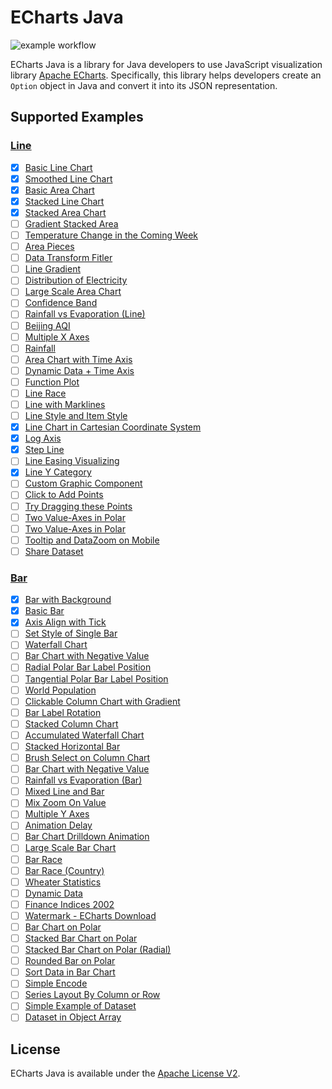 # ECharts Java

![example workflow](https://github.com/IcePear-Jzx/ECharts-Java/actions/workflows/maven.yml/badge.svg)

ECharts Java is a library for Java developers to use JavaScript visualization library [Apache ECharts](https://echarts.apache.org/en/index.html). Specifically, this library helps developers create an `Option` object in Java and convert it into its JSON representation.

## Supported Examples

### [Line](https://echarts.apache.org/examples/en/index.html#chart-type-line)

- [x] [Basic Line Chart](https://echarts.apache.org/examples/en/editor.html?c=line-simple)
- [x] [Smoothed Line Chart](https://echarts.apache.org/examples/en/editor.html?c=line-smooth)
- [x] [Basic Area Chart](https://echarts.apache.org/examples/en/editor.html?c=area-basic)
- [x] [Stacked Line Chart](https://echarts.apache.org/examples/en/editor.html?c=line-stack)
- [x] [Stacked Area Chart](https://echarts.apache.org/examples/en/editor.html?c=area-stack)
- [ ] [Gradient Stacked Area](https://echarts.apache.org/examples/en/editor.html?c=area-stack-gradient)
- [ ] [Temperature Change in the Coming Week](https://echarts.apache.org/examples/en/editor.html?c=line-marker)
- [ ] [Area Pieces](https://echarts.apache.org/examples/en/editor.html?c=area-pieces)
- [ ] [Data Transform Fitler](https://echarts.apache.org/examples/en/editor.html?c=data-transform-filter)
- [ ] [Line Gradient](https://echarts.apache.org/examples/en/editor.html?c=line-gradient)
- [ ] [Distribution of Electricity](https://echarts.apache.org/examples/en/editor.html?c=line-sections)
- [ ] [Large Scale Area Chart](https://echarts.apache.org/examples/en/editor.html?c=area-simple)
- [ ] [Confidence Band](https://echarts.apache.org/examples/en/editor.html?c=confidence-band)
- [ ] [Rainfall vs Evaporation (Line)](https://echarts.apache.org/examples/en/editor.html?c=grid-multiple)
- [ ] [Beijing AQI](https://echarts.apache.org/examples/en/editor.html?c=line-aqi)
- [ ] [Multiple X Axes](https://echarts.apache.org/examples/en/editor.html?c=multiple-x-axis)
- [ ] [Rainfall](https://echarts.apache.org/examples/en/editor.html?c=area-rainfall)
- [ ] [Area Chart with Time Axis](https://echarts.apache.org/examples/en/editor.html?c=area-time-axis)
- [ ] [Dynamic Data + Time Axis](https://echarts.apache.org/examples/en/editor.html?c=dynamic-data2)
- [ ] [Function Plot](https://echarts.apache.org/examples/en/editor.html?c=line-function)
- [ ] [Line Race](https://echarts.apache.org/examples/en/editor.html?c=line-race)
- [ ] [Line with Marklines](https://echarts.apache.org/examples/en/editor.html?c=line-markline)
- [ ] [Line Style and Item Style](https://echarts.apache.org/examples/en/editor.html?c=line-style)
- [x] [Line Chart in Cartesian Coordinate System](https://echarts.apache.org/examples/en/editor.html?c=line-in-cartesian-coordinate-system)
- [x] [Log Axis](https://echarts.apache.org/examples/en/editor.html?c=line-log)
- [x] [Step Line](https://echarts.apache.org/examples/en/editor.html?c=line-step)
- [ ] [Line Easing Visualizing](https://echarts.apache.org/examples/en/editor.html?c=line-easing)
- [x] [Line Y Category](https://echarts.apache.org/examples/en/editor.html?c=line-y-category)
- [ ] [Custom Graphic Component](https://echarts.apache.org/examples/en/editor.html?c=line-graphic)
- [ ] [Click to Add Points](https://echarts.apache.org/examples/en/editor.html?c=line-pen)
- [ ] [Try Dragging these Points](https://echarts.apache.org/examples/en/editor.html?c=line-draggable)
- [ ] [Two Value-Axes in Polar](https://echarts.apache.org/examples/en/editor.html?c=line-polar)
- [ ] [Two Value-Axes in Polar](https://echarts.apache.org/examples/en/editor.html?c=line-polar2)
- [ ] [Tooltip and DataZoom on Mobile](https://echarts.apache.org/examples/en/editor.html?c=line-tooltip-touch)
- [ ] [Share Dataset](https://echarts.apache.org/examples/en/editor.html?c=dataset-link)

### [Bar](https://echarts.apache.org/examples/en/index.html#chart-type-bar)

- [x] [Bar with Background](https://echarts.apache.org/examples/en/editor.html?c=bar-background)
- [x] [Basic Bar](https://echarts.apache.org/examples/en/editor.html?c=bar-simple)
- [x] [Axis Align with Tick](https://echarts.apache.org/examples/en/editor.html?c=bar-tick-align)
- [ ] [Set Style of Single Bar](https://echarts.apache.org/examples/en/editor.html?c=bar-data-color)
- [ ] [Waterfall Chart](https://echarts.apache.org/examples/en/editor.html?c=bar-waterfall)
- [ ] [Bar Chart with Negative Value](https://echarts.apache.org/examples/en/editor.html?c=bar-negative2)
- [ ] [Radial Polar Bar Label Position](https://echarts.apache.org/examples/en/editor.html?c=bar-polar-label-radial)
- [ ] [Tangential Polar Bar Label Position](https://echarts.apache.org/examples/en/editor.html?c=bar-polar-label-tangential)
- [ ] [World Population](https://echarts.apache.org/examples/en/editor.html?c=bar-y-category)
- [ ] [Clickable Column Chart with Gradient](https://echarts.apache.org/examples/en/editor.html?c=bar-gradient)
- [ ] [Bar Label Rotation](https://echarts.apache.org/examples/en/editor.html?c=bar-label-rotation)
- [ ] [Stacked Column Chart](https://echarts.apache.org/examples/en/editor.html?c=bar-stack)
- [ ] [Accumulated Waterfall Chart](https://echarts.apache.org/examples/en/editor.html?c=bar-waterfall2)
- [ ] [Stacked Horizontal Bar](https://echarts.apache.org/examples/en/editor.html?c=bar-y-category-stack)
- [ ] [Brush Select on Column Chart](https://echarts.apache.org/examples/en/editor.html?c=bar-brush)
- [ ] [Bar Chart with Negative Value](https://echarts.apache.org/examples/en/editor.html?c=bar-negative)
- [ ] [Rainfall vs Evaporation (Bar)](https://echarts.apache.org/examples/en/editor.html?c=bar1)
- [ ] [Mixed Line and Bar](https://echarts.apache.org/examples/en/editor.html?c=mix-line-bar)
- [ ] [Mix Zoom On Value](https://echarts.apache.org/examples/en/editor.html?c=mix-zoom-on-value)
- [ ] [Multiple Y Axes](https://echarts.apache.org/examples/en/editor.html?c=multiple-y-axis)
- [ ] [Animation Delay](https://echarts.apache.org/examples/en/editor.html?c=bar-animation-delay)
- [ ] [Bar Chart Drilldown Animation](https://echarts.apache.org/examples/en/editor.html?c=bar-drilldown)
- [ ] [Large Scale Bar Chart](https://echarts.apache.org/examples/en/editor.html?c=bar-large)
- [ ] [Bar Race](https://echarts.apache.org/examples/en/editor.html?c=bar-race)
- [ ] [Bar Race (Country)](https://echarts.apache.org/examples/en/editor.html?c=bar-race-country)
- [ ] [Wheater Statistics](https://echarts.apache.org/examples/en/editor.html?c=bar-rich-text)
- [ ] [Dynamic Data](https://echarts.apache.org/examples/en/editor.html?c=dynamic-data)
- [ ] [Finance Indices 2002](https://echarts.apache.org/examples/en/editor.html?c=mix-timeline-finance)
- [ ] [Watermark - ECharts Download](https://echarts.apache.org/examples/en/editor.html?c=watermark)
- [ ] [Bar Chart on Polar](https://echarts.apache.org/examples/en/editor.html?c=bar-polar-real-estate)
- [ ] [Stacked Bar Chart on Polar](https://echarts.apache.org/examples/en/editor.html?c=bar-polar-stack)
- [ ] [Stacked Bar Chart on Polar (Radial)](https://echarts.apache.org/examples/en/editor.html?c=bar-polar-stack-radial)
- [ ] [Rounded Bar on Polar](https://echarts.apache.org/examples/en/editor.html?c=polar-roundCap)
- [ ] [Sort Data in Bar Chart](https://echarts.apache.org/examples/en/editor.html?c=data-transform-sort-bar)
- [ ] [Simple Encode](https://echarts.apache.org/examples/en/editor.html?c=dataset-encode0)
- [ ] [Series Layout By Column or Row](https://echarts.apache.org/examples/en/editor.html?c=dataset-series-layout-by)
- [ ] [Simple Example of Dataset](https://echarts.apache.org/examples/en/editor.html?c=dataset-simple0)
- [ ] [Dataset in Object Array](https://echarts.apache.org/examples/en/editor.html?c=dataset-simple1)

## License

ECharts Java is available under the [Apache License V2](LICENSE).
